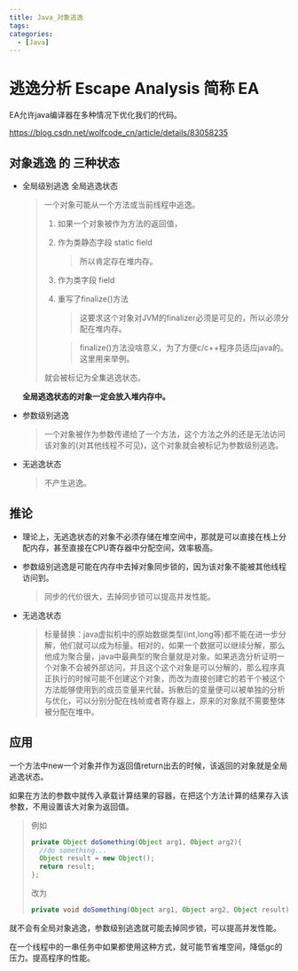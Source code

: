 ```yaml
---
title: Java_对象逃逸
tags: 
categories:
  - [Java]
---
```




# 逃逸分析 Escape Analysis  简称 EA

EA允许java编译器在多种情况下优化我们的代码。

https://blog.csdn.net/wolfcode_cn/article/details/83058235

## 对象逃逸 的 三种状态

- 全局级别逃逸 全局逃逸状态

  > 一个对象可能从一个方法或当前线程中逃逸。
  >
  > 1. 如果一个对象被作为方法的返回值，
  >
  > 2. 作为类静态字段 static field
  >
  >    > 所以肯定存在堆内存。
  >
  > 3. 作为类字段 field
  >
  > 4. 重写了finalize()方法
  >
  >    > 这要求这个对象对JVM的finalizer必须是可见的，所以必须分配在堆内存。
  >
  >    > finalize()方法没啥意义，为了方便c/c++程序员适应java的。这里用来举例。
  >
  > 就会被标记为全集逃逸状态。

  **全局逃逸状态的对象一定会放入堆内存中。**

- 参数级别逃逸

  > 一个对象被作为参数传递给了一个方法，这个方法之外的还是无法访问该对象的(对其他线程不可见)，这个对象就会被标记为参数级别逃逸。

- 无逃逸状态

  > 不产生逃逸。

## 推论

- 理论上，无逃逸状态的对象不必须存储在堆空间中，那就是可以直接在栈上分配内存，甚至直接在CPU寄存器中分配空间，效率极高。

- 参数级别逃逸是可能在内存中去掉对象同步锁的，因为该对象不能被其他线程访问到。

  > 同步的代价很大，去掉同步锁可以提高并发性能。

- 无逃逸状态

  > 标量替换：java虚拟机中的原始数据类型(int,long等)都不能在进一步分解，他们就可以成为标量。相对的，如果一个数据可以继续分解，那么他成为聚合量，java中最典型的聚合量就是对象。如果逃逸分析证明一个对象不会被外部访问，并且这个这个对象是可以分解的，那么程序真正执行的时候可能不创建这个对象，而改为直接创建它的若干个被这个方法能够使用到的成员变量来代替。拆散后的变量便可以被单独的分析与优化，可以分别分配在栈帧或者寄存器上，原来的对象就不需要整体被分配在堆中。

## 应用

一个方法中new一个对象并作为返回值return出去的时候，该返回的对象就是全局逃逸状态。

如果在方法的参数中就传入承载计算结果的容器，在把这个方法计算的结果存入该参数，不用设置该大对象为返回值。

> 例如
>
> ```java
> private Object doSomething(Object arg1, Object arg2){
> 	//do something...
> 	Object result = new Object();
> 	return result;
> };
> ```
>
> 改为
>
> ```java
> private void doSomething(Object arg1, Object arg2, Object result){};
> ```

就不会有全局对象逃逸，参数级别逃逸就可能去掉同步锁，可以提高并发性能。

在一个线程中的一串任务中如果都使用这种方式，就可能节省堆空间，降低gc的压力。提高程序的性能。